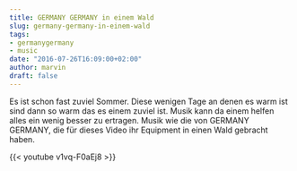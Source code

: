 ```yaml
---
title: GERMANY GERMANY in einem Wald
slug: germany-germany-in-einem-wald
tags:
- germanygermany
- music
date: "2016-07-26T16:09:00+02:00"
author: marvin
draft: false
---
```

Es ist schon fast zuviel Sommer. Diese wenigen Tage an denen es warm ist sind dann so warm das es einem zuviel ist. Musik kann da einem helfen alles ein wenig besser zu ertragen. Musik wie die von GERMANY GERMANY, die für dieses Video ihr Equipment in einen Wald gebracht haben.

{{< youtube v1vq-F0aEj8 >}}